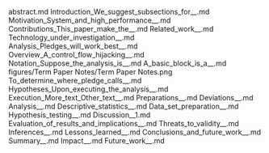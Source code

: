abstract.md
Introduction_We_suggest_subsections_for__.md
Motivation_System_and_high_performance__.md
Contributions_This_paper_make_the__.md
Related_work__.md
Technology_under_investigation__.md
Analysis_Pledges_will_work_best__.md
Overview_A_control_flow_hijacking__.md
Notation_Suppose_the_analysis_is__.md
A_basic_block_is_a__.md
figures/Term Paper Notes/Term Paper Notes.png
To_determine_where_pledge_calls__.md
Hypotheses_Upon_executing_the_analysis__.md
Execution_More_text_Other_text__.md
Preparations__.md
Deviations__.md
Analysis__.md
Descriptive_statistics__.md
Data_set_preparation__.md
Hypothesis_testing__.md
Discussion__1.md
Evaluation_of_results_and_implications__.md
Threats_to_validity__.md
Inferences__.md
Lessons_learned__.md
Conclusions_and_future_work__.md
Summary__.md
Impact__.md
Future_work__.md

